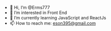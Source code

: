 - 👋 Hi, I’m @Erms777
- 👀 I’m interested in Front End
- 🌱 I’m currently learning JavaScript and ReactJs
- 📫 How to reach me: eson395@gmail.com

<!---
Erms777/Erms777 is a ✨ special ✨ repository because its `README.md` (this file) appears on your GitHub profile.
You can click the Preview link to take a look at your changes.
--->
